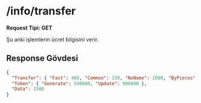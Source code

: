 # /info/transfer

**Request Tipi: GET**

Şu anki işlemlerin ücret bilgisini verir.

## Response Gövdesi

```json
{
  "Transfer": { "Fast": 400, "Common": 150, "NoName": 1000, "ByPieces": 4000 },
  "Token": { "Generate": 500000, "Update": 900000 },
  "Data": 1500
}
```
